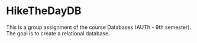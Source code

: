 # HikeTheDayDB
This is a group assignment of the course Databases (AUTh - 9th semester). The goal is to create a relational database.
